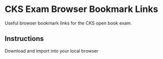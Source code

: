 # CKS Exam Browser Bookmark Links
Useful browser bookmark links for the CKS open book exam.

## Instructions
Download and import into your local browser
